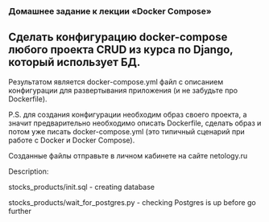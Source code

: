 ### Домашнее задание к лекции «Docker Compose»


## Cделать конфигурацию docker-compose любого  проекта CRUD из курса по Django, который использует БД.

Результатом является docker-compose.yml файл с описанием конфигурации для развертывания приложения (и не забудьте про Dockerfile).

P.S. для создания конфигурации необходим образ своего проекта, а значит предварительно необходимо описать Dockerfile, сделать образ и потом уже писать docker-compose.yml (это типичный сценарий при работе с Docker и Docker Compose).

Созданные файлы отправьте в личном кабинете на сайте netology.ru

Description:

stocks_products/init.sql - creating database

stocks_products/wait_for_postgres.py - checking Postgres is up before go further
